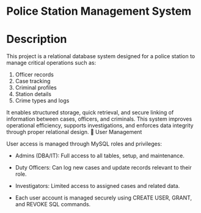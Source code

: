 # Police Station Management System
# Description

This project is a relational database system designed for a police station to manage critical operations such as:

  1. Officer records
  2. Case tracking
  3. Criminal profiles
  4. Station details
  5. Crime types and logs

It enables structured storage, quick retrieval, and secure linking of information between cases, officers, and criminals. This system improves operational efficiency, supports investigations, and enforces data integrity through proper relational design.
🔐 User Management

User access is managed through MySQL roles and privileges:

  * Admins (DBA/IT): Full access to all tables, setup, and maintenance.

  * Duty Officers: Can log new cases and update records relevant to their role.

  * Investigators: Limited access to assigned cases and related data.

  * Each user account is managed securely using CREATE USER, GRANT, and REVOKE SQL commands.
